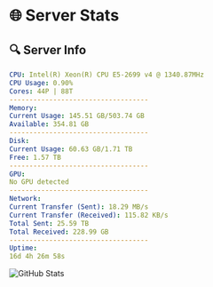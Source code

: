 # 🌐 Server Stats
## 🔍 Server Info
```yaml
CPU: Intel(R) Xeon(R) CPU E5-2699 v4 @ 1340.87MHz
CPU Usage: 0.90%
Cores: 44P | 88T
-----------------------------------
Memory:
Current Usage: 145.51 GB/503.74 GB
Available: 354.81 GB
-----------------------------------
Disk:
Current Usage: 60.63 GB/1.71 TB
Free: 1.57 TB
-----------------------------------
GPU:
No GPU detected
-----------------------------------
Network:
Current Transfer (Sent): 18.29 MB/s
Current Transfer (Received): 115.82 KB/s
Total Sent: 25.59 TB
Total Received: 228.99 GB
-----------------------------------
Uptime:
16d 4h 26m 58s
```
![GitHub Stats](https://img.shields.io/badge/Updated-2025-03-24_01:49:47-blue)